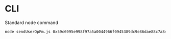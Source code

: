 # CLI
Standard node command
```bash
node sendUserOpPm.js 0x59c6995e998f97a5a0044966f0945389dc9e86dae88c7a8412f4603b6b78690d
```